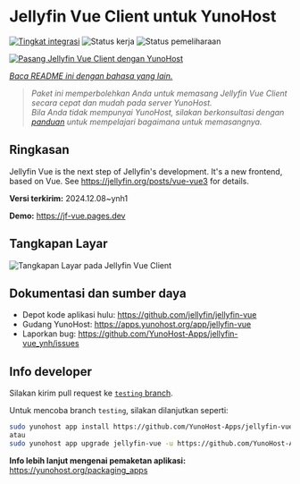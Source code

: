 <!--
N.B.: README ini dibuat secara otomatis oleh <https://github.com/YunoHost/apps/tree/master/tools/readme_generator>
Ini TIDAK boleh diedit dengan tangan.
-->

# Jellyfin Vue Client untuk YunoHost

[![Tingkat integrasi](https://apps.yunohost.org/badge/integration/jellyfin-vue)](https://ci-apps.yunohost.org/ci/apps/jellyfin-vue/)
![Status kerja](https://apps.yunohost.org/badge/state/jellyfin-vue)
![Status pemeliharaan](https://apps.yunohost.org/badge/maintained/jellyfin-vue)

[![Pasang Jellyfin Vue Client dengan YunoHost](https://install-app.yunohost.org/install-with-yunohost.svg)](https://install-app.yunohost.org/?app=jellyfin-vue)

*[Baca README ini dengan bahasa yang lain.](./ALL_README.md)*

> *Paket ini memperbolehkan Anda untuk memasang Jellyfin Vue Client secara cepat dan mudah pada server YunoHost.*  
> *Bila Anda tidak mempunyai YunoHost, silakan berkonsultasi dengan [panduan](https://yunohost.org/install) untuk mempelajari bagaimana untuk memasangnya.*

## Ringkasan

Jellyfin Vue is the next step of Jellyfin's development. It's a new frontend, based on Vue. See https://jellyfin.org/posts/vue-vue3 for details.


**Versi terkirim:** 2024.12.08~ynh1

**Demo:** <https://jf-vue.pages.dev>

## Tangkapan Layar

![Tangkapan Layar pada Jellyfin Vue Client](./doc/screenshots/jellyfin-vue-homepage-2023-04.jpg)

## Dokumentasi dan sumber daya

- Depot kode aplikasi hulu: <https://github.com/jellyfin/jellyfin-vue>
- Gudang YunoHost: <https://apps.yunohost.org/app/jellyfin-vue>
- Laporkan bug: <https://github.com/YunoHost-Apps/jellyfin-vue_ynh/issues>

## Info developer

Silakan kirim pull request ke [`testing` branch](https://github.com/YunoHost-Apps/jellyfin-vue_ynh/tree/testing).

Untuk mencoba branch `testing`, silakan dilanjutkan seperti:

```bash
sudo yunohost app install https://github.com/YunoHost-Apps/jellyfin-vue_ynh/tree/testing --debug
atau
sudo yunohost app upgrade jellyfin-vue -u https://github.com/YunoHost-Apps/jellyfin-vue_ynh/tree/testing --debug
```

**Info lebih lanjut mengenai pemaketan aplikasi:** <https://yunohost.org/packaging_apps>
